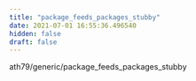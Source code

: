 ```yaml
---
title: "package_feeds_packages_stubby"
date: 2021-07-01 16:55:36.496540
hidden: false
draft: false
---
```


ath79/generic/package_feeds_packages_stubby

